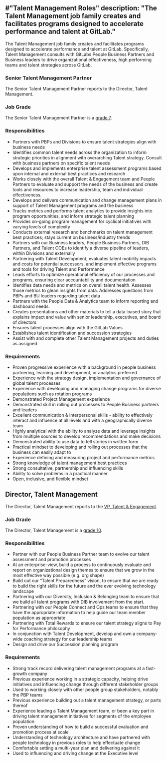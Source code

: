 
#"Talent Management Roles"
description: "The Talent Management job family creates and facilitates programs designed to accelerate performance and talent at GitLab."
---

The Talent Management job family creates and facilitates programs designed to accelerate performance and talent at GitLab. Specifically, Talent Management consults with GitLabs People Business Partners and Business leaders to drive organizational effectiveness, high performing teams and talent strategies across GitLab.


### Senior Talent Management Partner

The Senior Talent Management Partner reports to the Director, Talent Management.

### Job Grade

The Senior Talent Management Partner is a [grade 7](/handbook/total-rewards/compensation/compensation-calculator/#gitlab-job-grades).

### Responsibilities

- Partners with PBPs and Divisions to ensure talent strategies align with business needs
- Identifies common talent needs across the organization to inform strategic priorities in alignment with overarching Talent strategy. Consult with business partners on specific talent needs
- Develops and implements enterprise talent assessment programs based upon internal and external best practices and research
- Works closely with the overall Talent & Engagement team and People Partners to evaluate and support the needs of the business and create tools and resources to increase leadership, team and individual effectiveness.
- Develops and delivers communication and change management plans in support of Talent Management programs and the business
- Tracks metrics and performs talent analytics to provide insights into program opportunities, and inform strategic talent planning
- Provides on-going program management for cyclical initiatives with varying levels of complexity
- Conducts external research and benchmarks on talent management best practices; stays current on business/industry trends
- Partners with our Business leaders, People Business Partners, DIB Partners, and Talent COEs to identify a diverse pipeline of leaders, within Divisions and externally
- Partnering with Talent Development, evaluates talent mobility impacts and costs for potential successors, and implement effective programs and tools for driving Talent and Performance
- Leads efforts to optimize operational efficiency of our processes and programs, ensuring clear accountability and documentation
- Identifies data needs and metrics on overall talent health. Assesses those metrics to glean insights from data. Addresses questions from PBPs and BU leaders regarding talent data
- Partners with the People Data & Analytics team to inform reporting and dashboard needs.
- Creates presentations and other materials to tell a data-based story that explains impact and value with senior leadership, executives, and board of directors
- Ensures talent processes align with the GitLab Values
- Establishes talent identification and succession strategies
- Assist with and complete other Talent Management projects and duties as assigned

### Requirements

- Proven progressive experience with a background in people business partnering, learning and development, or analytics preferred
- Experience with the strategy design, implementation and governance of global talent processes
- Experience with developing and managing change programs for diverse populations such as rotation programs
- Demonstrated Project Management experience
- Demonstrated skill in rolling out processes to People Business partners and leaders
- Excellent communication & interpersonal skills - ability to effectively interact and influence at all levels and with a geographically diverse team
- Highly analytical with the ability to analyze data and leverage insights from multiple sources to develop recommendations and make decisions
- Demonstrated ability to use data to tell stories in written form
- Practical mindset to developing and rolling out processes that the business can easily adapt to
- Experience defining and measuring project and performance metrics
- Strong knowledge of talent management best practices
- Strong consultative, partnership and influencing skills
- Ability to solve problems in a practical manner
- Open, inclusive, and flexible mindset



## Director, Talent Management

The Director, Talent Management reports to the [VP, Talent & Engagement](/job-families/people-group/talent-acquisition-leadership/).

### Job Grade

The Director, Talent Management is a [grade 10](/handbook/total-rewards/compensation/compensation-calculator/#gitlab-job-grades).

### Responsibilities

- Partner with our People Business Partner team to evolve our talent assessment and promotion processes
- At an enterprise-view, build a process to continuously evaluate and report on organizational design themes to ensure that we grow in the most effective way possible (e.g. org shape)
- Build out our “Talent Preparedness” vision, to ensure that we are ready to build the right skills for the future and the ever evolving technology landscape
- Partnering with our Diversity, Inclusion & Belonging team to ensure that we build all talent programs with DIB involvement from the start.
- Partnering with our People Connect and Ops teams to ensure that they have the appropriate information to help guide our team member population as appropriate
- Partnering with Total Rewards to ensure our talent strategy aligns to Pay for Performance philosophy
- In conjunction with Talent Development, develop and own a company-wide coaching strategy for our leadership teams
- Design and drive our Succession planning program

### Requirements

- Strong track record delivering talent management programs at a fast-growth company
- Previous experience working in a strategic capacity, helping drive initiatives and influencing change through different stakeholder groups
- Used to working closely with other people group stakeholders, notably the PBP teams
- Previous experience building out a talent management strategy, or parts thereof
- Experience leading a Talent Management team, or been a key part in driving talent management initiatives for segments of the employee population
- Proven understanding of how to build a successful evaluation and promotion process at scale
- Understanding of technology architecture and have partnered with people technology in previous roles to help effectuate change
- Comfortable setting a multi-year plan and delivering against it
- Used to influencing and driving change at the Executive level

